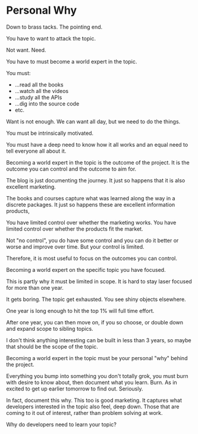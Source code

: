 # Personal Why

Down to brass tacks. The pointing end.

You have to want to attack the topic.

Not want. Need.

You have to must become a world expert in the topic.

You must:

* ...read all the books
* ...watch all the videos
* ...study all the APIs
* ...dig into the source code
* etc.

Want is not enough. We can want all day, but we need to do the things.

You must be intrinsically motivated.

You must have a deep need to know how it all works and an equal need to tell everyone all about it.

Becoming a world expert in the topic is the outcome of the project. It is the outcome you can control and the outcome to aim for.

The blog is just documenting the journey. It just so happens that it is also excellent marketing.

The books and courses capture what was learned along the way in a discrete packages. It just so happens these are excellent information products,

You have limited control over whether the marketing works.
You have limited control over whether the products fit the market.

Not "no control", you do have some control and you can do it better or worse and improve over time. But your control is limited.

Therefore, it is most useful to focus on the outcomes you can control.

Becoming a world expert on the specific topic you have focused.

This is partly why it must be limited in scope. It is hard to stay laser focused for more than one year.

It gets boring.
The topic get exhausted.
You see shiny objects elsewhere.

One year is long enough to hit the top 1% will full time effort.

After one year, you can then move on, if you so choose, or double down and expand scope to sibling topics.

I don't think anything interesting can be built in less than 3 years, so maybe that should be the scope of the topic.

Becoming a world expert in the topic must be your personal "why" behind the project.

Everything you bump into something you don't totally grok, you must burn with desire to know about, then document what you learn. Burn. As in excited to get up earlier tomorrow to find out. Seriously.

In fact, document this why. This too is good marketing. It captures what developers interested in the topic also feel, deep down. Those that are coming to it out of interest, rather than problem solving at work.

Why do developers need to learn your topic?

